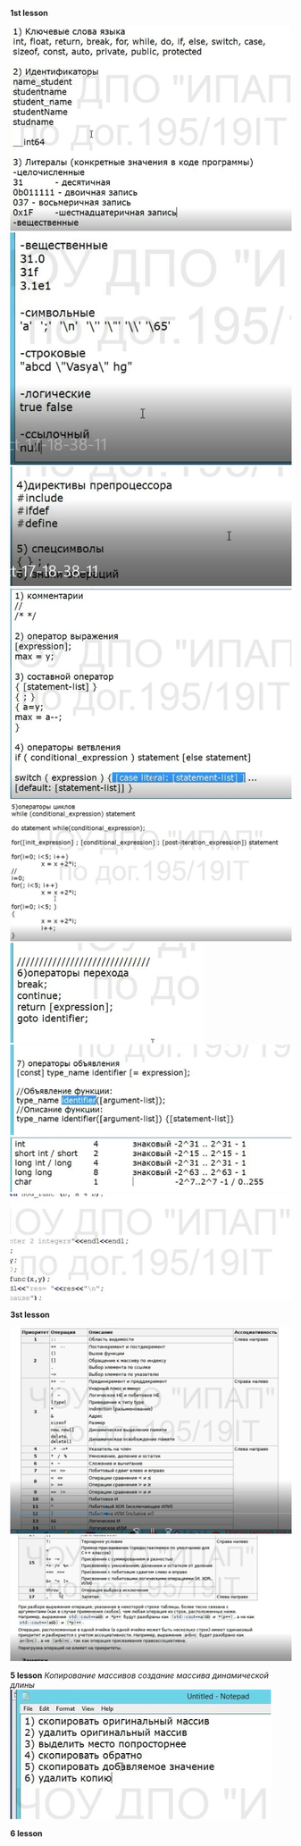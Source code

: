 **1st lesson**

![1.jpg](../../images/c++/1.jpg)
![2.JPG](../../images/c++/2.JPG)
![3.JPG](../../images/c++/3.JPG)
![4.JPG](../../images/c++/4.JPG)
![5.JPG](../../images/c++/5.JPG)
![6.jpeg](../../images/c++/6.jpeg)
![7.jpeg](../../images/c++/7.jpeg)
![8.jpeg](../../images/c++/8.jpeg)
![9.jpeg](../../images/c++/9.jpeg)

**3st lesson**

![10.JPG](../../images/c++/10.JPG)
![11.JPG](../../images/c++/11.JPG)

**5 lesson**
*Копирование массивов*
*создание массива динамической длины*
![12.JPG](../../images/c++/12.jpeg)

**6 lesson**